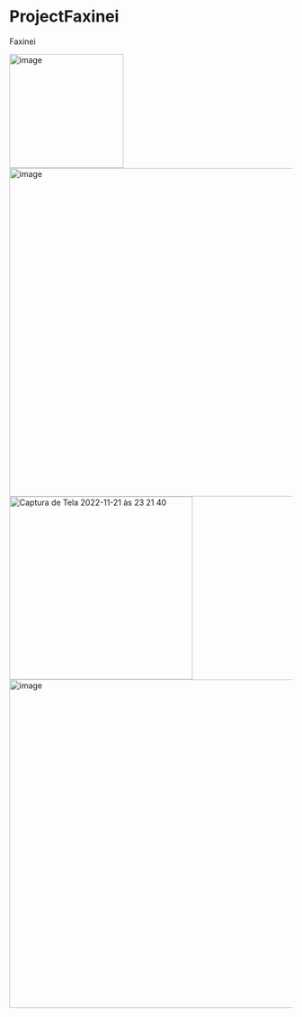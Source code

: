 # ProjectFaxinei
Faxinei


<img width="203" alt="image" src="https://user-images.githubusercontent.com/30159740/203201483-555292b9-87df-45bb-89bb-0b850404cf92.png">
<img width="585" alt="image" src="https://user-images.githubusercontent.com/30159740/203201603-2ab44144-3d95-44c3-9ead-c5f4be97f9d8.png">
<img width="326" alt="Captura de Tela 2022-11-21 às 23 21 40" src="https://user-images.githubusercontent.com/30159740/203201675-b42ad3f1-b6f9-4611-82a2-ada4e3afba66.png">
<img width="585" alt="image" src="https://user-images.githubusercontent.com/30159740/203201744-d19dd433-6d68-4067-ae18-b38eefa5154c.png">
